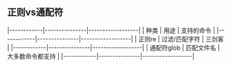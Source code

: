 ##  正则vs通配符
|------------|---------------|------------------|
| 种类       | 用途          | 支持的命令       |
|------------|---------------|------------------|
| 正则re     | 过滤/匹配字符 | 三剑客           |
|------------|---------------|------------------|
| 通配符glob | 匹配文件名    | 大多数命令都支持 |
|------------|---------------|------------------|
